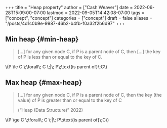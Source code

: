 +++
title = "Heap property"
author = ["Cash Weaver"]
date = 2022-06-28T15:09:00-07:00
lastmod = 2022-09-05T14:42:08-07:00
tags = ["concept", "concept"]
categories = ["concept"]
draft = false
aliases = "/posts/4d1c0b9e-9987-46b2-b4fb-f0a32f2b6d97"
+++

## Min heap {#min-heap}

> [...] for any given node C, if P is a parent node of C, then [...] the key of P is less than or equal to the key of C.

\\(P \le C \\;\forall\\; C \\;|\\; P\\;\text{is parent of}\\;C\\)


## Max heap {#max-heap}

> [...] for any given node C, if P is a parent node of C, then the key (the value) of P is greater than or equal to the key of C
>
> (“Heap (Data Structure)” 2022)

\\(P \ge C \\;\forall\\; C \\;|\\; P\\;\text{is parent of}\\;C\\)
